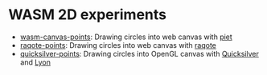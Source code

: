WASM 2D experiments
===================

* [wasm-canvas-points](./wasm-canvas-points): Drawing circles into web canvas with [piet](https://github.com/linebender/piet)
* [raqote-points](./raqote-points): Drawing circles into web canvas with [raqote](https://github.com/jrmuizel/raqote)
* [quicksilver-points](./quicksilver-points/): Drawing circles into OpenGL canvas with [Quicksilver](https://ryanisaacg.com/quicksilver/) and [Lyon](https://github.com/nical/lyon)
